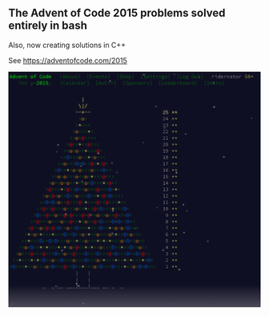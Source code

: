 ## The Advent of Code 2015 problems solved entirely in bash

Also, now creating solutions in C++

See https://adventofcode.com/2015

![alt text](proof/proof-2015.png "Proof")
